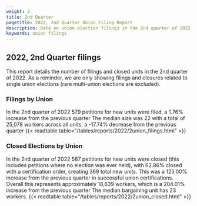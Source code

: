 ```yaml
---
weight: 2
title: 2nd Quarter
pagetitle: 2022, 2nd Quarter Union Filing Report
description: Data on union election filings in the 2nd quarter of 2022
keywords: union filings
---
```


## 2022, 2nd Quarter filings

This report details the number of filings and closed units in the 2nd quarter of 2022. As a reminder, we are only showing filings and closures related to single union elections (rare multi-union elections are excluded).

### Filings by Union
In the 2nd quarter of 2022 579 petitions for new units were filed, a 1.76% increase from the previous quarter The median size was 22 with a total of 25,078 workers across all units, a -17.74% decrease from the previous quarter
{{< readtable table="/tables/reports/2022/2union_filings.html" >}}

### Closed Elections by Union
In the 2nd quarter of 2022 587 petitions for new units were closed (this includes petitions where no election was ever held), with 62.86% closed with a certification order, creating 369 total new units. This was a 125.00% increase from the previous quarter in successful union certifications. Overall this represents approximately 18,639 workers, which is a 204.01% increase from the previous quarter The median bargaining unit has 23 workers.
{{< readtable table="/tables/reports/2022/2union_closed.html" >}}
